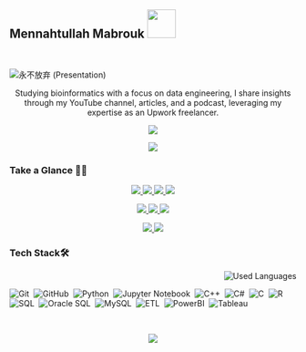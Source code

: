 <p align="center">

## Mennahtullah Mabrouk <img src="https://media.tenor.com/NR-Kr20l4d4AAAAi/anime-hi.gif" width="50">
</p>
<br>

![永不放弃 (Presentation)](https://github.com/MennahMabrouk/MennahMabrouk/assets/101124995/742eec9b-3b78-4446-9c8a-8a18886358d5)

<p align="center">
Studying bioinformatics with a focus on data engineering, I share insights through my YouTube channel, articles, and a podcast, leveraging my expertise as an Upwork freelancer.
</p>

<p align="center">
  <a href="https://github.com/DenverCoder1/readme-typing-svg"><img src="https://readme-typing-svg.herokuapp.com/?lines=Never%20Give-Up;Bioinformatics%20;&font=Fira%20Code&center=true&width=440&height=45&color=A020F0&vCenter=true&size=22"></a>
</p> 
<p align="center">
  <a href="https://github.com/DenverCoder1/readme-typing-svg"><img src="https://readme-typing-svg.herokuapp.com/?lines=Study%20Hard;Scientist%20;&font=Fira%20Code&center=true&width=440&height=45&color=bd7dbd&vCenter=true&size=22"></a>
</p> 


<p align="center"> 
    <h3>Take a Glance 👩‍💻</h3>
  </p>

  <p align="center"> 
    <a href="https://www.linkedin.com/in/mennahtullah-mabrouk">
        <img src="https://img.shields.io/badge/-LinkedIn-2867B2?style=for-the-badge&logo=linkedin&logoColor=white">
    </a>
    <a href="https://open.spotify.com/show/2v8r3V1BWelOrbXFbBIKoF?si=f33deb246e5a4091">
        <img src="https://img.shields.io/badge/-Spotify-22D05D?style=for-the-badge&logo=Spotify&logoColor=white">
    </a>
    <a href="https://medium.com/@mennahtullahmabrouk">
        <img src="https://img.shields.io/badge/-Medium-000000?style=for-the-badge&logo=Medium&logoColor=white">
    </a>
    <a href="https://dev.to/mennahtullahmabrouk">
        <img src="https://img.shields.io/badge/-DEV-000000?style=for-the-badge&logo=DEV&logoColor=white">
    </a>
</p> 
<p align="center">
    <a href="https://www.kaggle.com/mennahtullasameh">
        <img src="https://img.shields.io/badge/-Kaggle-20BEFF?style=for-the-badge&logo=Kaggle&logoColor=white">
    </a>
    <a href="https://www.upwork.com/freelancers/~01237dec759096da5d">
        <img src="https://img.shields.io/badge/-Upwork-13A800?style=for-the-badge&logo=Upwork&logoColor=white">
    </a>
    <a href="https://www.youtube.com/@Mennahtullah_Mabrouk">
        <img src="https://img.shields.io/badge/-YouTube-FF0100?style=for-the-badge&logo=YouTube&logoColor=white">
    </a>
</p>
<p align="center">
    <a href="https://t.me/MennahtullahMabrouk">
        <img src="https://img.shields.io/badge/-Channel-24A0DC?style=for-the-badge&logo=Telegram&logoColor=white">
    </a>
    <a href="https://komarev.com/ghpvc/?username=mennahmabrouk&style=for-the-badge&color=5A518D">
        <img src="https://komarev.com/ghpvc/?username=mennahmabrouk&style=for-the-badge&color=5A518D">
    </a>
</p>



### Tech Stack🛠
<img align="right" src="https://github-readme-stats.vercel.app/api/top-langs?username=mennahmabrouk&show_icons=true&locale=en&layout=compact&theme=radical" alt="Used Languages" />

<br>

![Git](https://img.shields.io/badge/-Git-05122A?style=flat&logo=git)&nbsp;
![GitHub](https://img.shields.io/badge/-GitHub-05122A?style=flat&logo=github)&nbsp;
![Python](https://img.shields.io/badge/-Python%20-05122A?style=flat&logo=python)&nbsp;
![Jupyter Notebook](https://img.shields.io/badge/jupyter-05122A?style=for-the-badge&logo=jupyter&logoColor=Orange)&nbsp;
![C++](https://img.shields.io/badge/c++-05122A?style=for-the-badge&logo=c%2B%2B&logoColor=cyan)&nbsp;
![C#](https://img.shields.io/badge/c%23-05122A?style=for-the-badge&logo=c-sharp&logoColor=green)&nbsp;
![C](https://img.shields.io/badge/C-05122A?style=for-the-badge&logo=c&logoColor=white)&nbsp;
![R](https://img.shields.io/badge/R-05122A?style=for-the-badge&logo=R&logoColor=blue)&nbsp;
![SQL](https://img.shields.io/badge/SQL-05122A?style=for-the-badge&logo=sql&logoColor=yellow)&nbsp;
![Oracle SQL](https://img.shields.io/badge/Oracle%20SQL-05122A?style=for-the-badge&logo=oracle&logoColor=red)&nbsp;
![MySQL](https://img.shields.io/badge/MySQL-05122A?style=for-the-badge&logo=mysql&logoColor=blue)&nbsp;
![ETL](https://img.shields.io/badge/ETL-05122A?style=for-the-badge&logo=ETL&logoColor=orange)&nbsp;
![PowerBI](https://img.shields.io/badge/PowerBI-05122A?style=for-the-badge&logo=PowerBI&logoColor=yellow)&nbsp;
![Tableau](https://img.shields.io/badge/Tableau-05122A?style=for-the-badge&logo=Tableau&logoColor=blue)&nbsp;


<br>

<p align="center">
  <img src="https://github-readme-stats.vercel.app/api?username=MennahMabrouk&show_icons=true&theme=radical&line_height=27">
</p>
